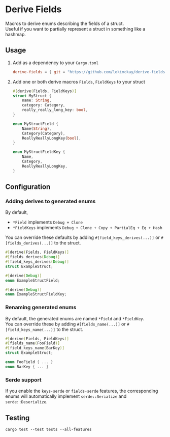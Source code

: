 # Derive Fields

Macros to derive enums describing the fields of a struct.  
Useful if you want to partially represent a struct in something like a hashmap.

## Usage

1.  Add as a dependency to your `Cargo.toml`

    ```toml
    derive-fields = { git = "https://github.com/lokimckay/derive-fields.git", branch = "main" }
    ```

2.  Add one or both derive macros `Fields`, `FieldKeys` to your struct

    ```rs
    #[derive(Fields, FieldKeys)]
    struct MyStruct {
        name: String,
        category: Category,
        really_really_long_key: bool,
    }
    ```

    ```rs
    enum MyStructField {
        Name(String),
        Category(Category),
        ReallyReallyLongKey(bool),
    }

    enum MyStructFieldKey {
        Name,
        Category,
        ReallyReallyLongKey,
    }
    ```

## Configuration

### Adding derives to generated enums

By default,

- `*Field` implements `Debug + Clone`
- `*FieldKeys` implements `Debug + Clone + Copy + PartialEq + Eq + Hash`

You can override these defaults by adding `#[field_keys_derives(...)]` or `#[fields_derives(...)]` to the struct.

```rs
#[derive(Fields, FieldKeys)]
#[fields_derives(Debug)]
#[field_keys_derives(Debug)]
struct ExampleStruct;
```

```rs
#[derive(Debug)]
enum ExampleStructField;

#[derive(Debug)]
enum ExampleStructFieldKey;
```

### Renaming generated enums

By default, the generated enums are named `*Field` and `*FieldKey`.  
You can override these by adding `#[fields_name(...)]` or `#[field_keys_name(...)]` to the struct.

```rs
#[derive(Fields, FieldKeys)]
#[fields_name(FooField)]
#[field_keys_name(BarKey)]
struct ExampleStruct;
```

```rs
enum FooField { ... }
enum BarKey { ... }
```

### Serde support

If you enable the `keys-serde` or `fields-serde` features, the corresponding enums will automatically implement `serde::Serialize` and `serde::Deserialize`.

## Testing

`cargo test --test tests --all-features`

